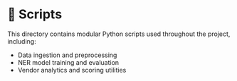 # 🧰 Scripts

This directory contains modular Python scripts used throughout the project, including:

- Data ingestion and preprocessing
- NER model training and evaluation
- Vendor analytics and scoring utilities

